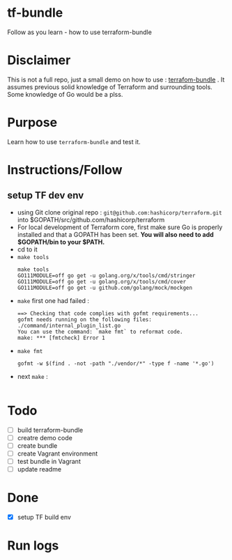 # tf-bundle
Follow as you learn - how to use terraform-bundle

# Disclaimer

This is not a full repo, just a small demo on how to use : [terrafom-bundle](https://github.com/hashicorp/terraform/tree/master/tools/terraform-bundle) . It assumes previous solid knowledge of Terraform and surrounding tools.  Some knowledge of Go would be a plss.

# Purpose

Learn how to use `terraform-bundle` and test it. 



# Instructions/Follow

## setup TF dev env
- using Git clone original repo : `git@github.com:hashicorp/terraform.git` into $GOPATH/src/github.com/hashicorp/terraform
- For local development of Terraform core, first make sure Go is properly installed and that a GOPATH has been set. **You will also need to add $GOPATH/bin to your $PATH.**
- cd to it
- `make tools`
    ```
    make tools
    GO111MODULE=off go get -u golang.org/x/tools/cmd/stringer
    GO111MODULE=off go get -u golang.org/x/tools/cmd/cover
    GO111MODULE=off go get -u github.com/golang/mock/mockgen
    ```
- `make`
    first one had failed : 
    ```
    ==> Checking that code complies with gofmt requirements...
    gofmt needs running on the following files:
    ./command/internal_plugin_list.go
    You can use the command: `make fmt` to reformat code.
    make: *** [fmtcheck] Error 1
    ```
- `make fmt`
    ```
    gofmt -w $(find . -not -path "./vendor/*" -type f -name '*.go')
    ```    
- next `make` : 
```

```

# Todo

 
- [ ] build terraform-bundle
- [ ] creatre demo code
- [ ] create bundle
- [ ] create Vagrant environment
- [ ] test bundle in Vagrant
- [ ] update readme

# Done
- [x] setup TF build env

# Run logs
